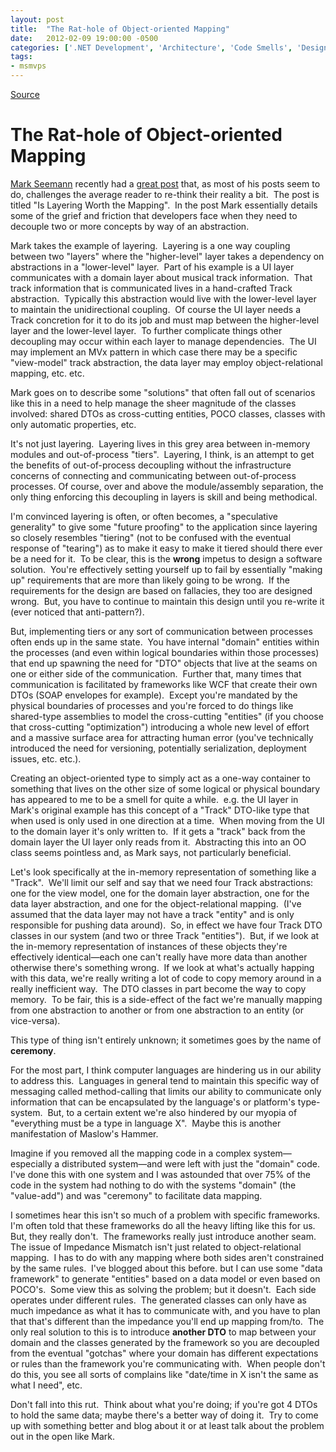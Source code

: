 ```yaml
---
layout: post
title:  "The Rat-hole of Object-oriented Mapping"
date:   2012-02-09 19:00:00 -0500
categories: ['.NET Development', 'Architecture', 'Code Smells', 'Design/Coding Guidance', 'Patterns', 'Pontification', 'Software Development', 'Software Development Guidance']
tags:
- msmvps
---
```

[Source](http://blogs.msmvps.com/peterritchie/2012/02/10/the-rat-hole-of-object-oriented-mapping/ "Permalink to The Rat-hole of Object-oriented Mapping")

# The Rat-hole of Object-oriented Mapping

[Mark Seemann][1] recently had a [great post][2] that, as most of his posts seem to do, challenges the average reader to re-think their reality a bit.  The post is titled "Is Layering Worth the Mapping".  In the post Mark essentially details some of the grief and friction that developers face when they need to decouple two or more concepts by way of an abstraction.

Mark takes the example of layering.  Layering is a one way coupling between two "layers" where the "higher-level" layer takes a dependency on abstractions in a "lower-level" layer.  Part of his example is a UI layer communicates with a domain layer about musical track information.  That track information that is communicated lives in a hand-crafted Track abstraction.  Typically this abstraction would live with the lower-level layer to maintain the unidirectional coupling.  Of course the UI layer needs a Track concretion for it to do its job and must map between the higher-level layer and the lower-level layer.  To further complicate things other decoupling may occur within each layer to manage dependencies.  The UI may implement an MVx pattern in which case there may be a specific "view-model" track abstraction, the data layer may employ object-relational mapping, etc. etc.

Mark goes on to describe some "solutions" that often fall out of scenarios like this in a need to help manage the sheer magnitude of the classes involved: shared DTOs as cross-cutting entities, POCO classes, classes with only automatic properties, etc.

It's not just layering.  Layering lives in this grey area between in-memory modules and out-of-process "tiers".  Layering, I think, is an attempt to get the benefits of out-of-process decoupling without the infrastructure concerns of connecting and communicating between out-of-process processes. Of course, over and above the module/assembly separation, the only thing enforcing this decoupling in layers is skill and being methodical.

I'm convinced layering is often, or often becomes, a "speculative generality" to give some "future proofing" to the application since layering so closely resembles "tiering" (not to be confused with the eventual response of "tearing") as to make it easy to make it tiered should there ever be a need for it.  To be clear, this is the **wrong** impetus to design a software solution.  You're effectively setting yourself up to fail by essentially "making up" requirements that are more than likely going to be wrong.  If the requirements for the design are based on fallacies, they too are designed wrong.  But, you have to continue to maintain this design until you re-write it (ever noticed that anti-pattern?).

But, implementing tiers or any sort of communication between processes often ends up in the same state.  You have internal "domain" entities within the processes (and even within logical boundaries within those processes) that end up spawning the need for "DTO" objects that live at the seams on one or either side of the communication.  Further that, many times that communication is facilitated by frameworks like WCF that create their own DTOs (SOAP envelopes for example).  Except you're mandated by the physical boundaries of processes and you're forced to do things like shared-type assemblies to model the cross-cutting "entities" (if you choose that cross-cutting "optimization") introducing a whole new level of effort and a massive surface area for attracting human error (you've technically introduced the need for versioning, potentially serialization, deployment issues, etc. etc.).

Creating an object-oriented type to simply act as a one-way container to something that lives on the other size of some logical or physical boundary has appeared to me to be a smell for quite a while.  e.g. the UI layer in Mark's original example has this concept of a "Track" DTO-like type that when used is only used in one direction at a time.  When moving from the UI to the domain layer it's only written to.  If it gets a "track" back from the domain layer the UI layer only reads from it.  Abstracting this into an OO class seems pointless and, as Mark says, not particularly beneficial.

Let's look specifically at the in-memory representation of something like a "Track".  We'll limit our self and say that we need four Track abstractions: one for the view model, one for the domain layer abstraction, one for the data layer abstraction, and one for the object-relational mapping.  (I've assumed that the data layer may not have a track "entity" and is only responsible for pushing data around).  So, in effect we have four Track DTO classes in our system (and two or three Track "entities").  But, if we look at the in-memory representation of instances of these objects they're effectively identical—each one can't really have more data than another otherwise there's something wrong.  If we look at what's actually happing with this data, we're really writing a lot of code to copy memory around in a really inefficient way.  The DTO classes in part become the way to copy memory.  To be fair, this is a side-effect of the fact we're manually mapping from one abstraction to another or from one abstraction to an entity (or vice-versa).

This type of thing isn't entirely unknown; it sometimes goes by the name of **ceremony**.

For the most part, I think computer languages are hindering us in our ability to address this.  Languages in general tend to maintain this specific way of messaging called method-calling that limits our ability to communicate only information that can be encapsulated by the language's or platform's type-system.  But, to a certain extent we're also hindered by our myopia of "everything must be a type in language X".  Maybe this is another manifestation of Maslow's Hammer.

Imagine if you removed all the mapping code in a complex system—especially a distributed system—and were left with just the "domain" code.  I've done this with one system and I was astounded that over 75% of the code in the system had nothing to do with the systems "domain" (the "value-add") and was "ceremony" to facilitate data mapping.

I sometimes hear this isn't so much of a problem with specific frameworks.  I'm often told that these frameworks do all the heavy lifting like this for us.  But, they really don't.  The frameworks really just introduce another seam.  The issue of Impedance Mismatch isn't just related to object-relational mapping.  I has to do with any mapping where both sides aren't constrained by the same rules.  I've blogged about this before. but I can use some "data framework" to generate "entities" based on a data model or even based on POCO's.  Some view this as solving the problem; but it doesn't.  Each side operates under different rules.  The generated classes can only have as much impedance as what it has to communicate with, and you have to plan that that's different than the impedance you'll end up mapping from/to.  The only real solution to this is to introduce **another DTO** to map between your domain and the classes generated by the framework so you are decoupled from the eventual "gotchas" where your domain has different expectations or rules than the framework you're communicating with.  When people don't do this, you see all sorts of complains like "date/time in X isn't the same as what I need", etc.

Don't fall into this rut.  Think about what you're doing; if you're got 4 DTOs to hold the same data; maybe there's a better way of doing it.  Try to come up with something better and blog about it or at least talk about the problem out in the open like Mark.

[1]: http://bit.ly/waD5m6
[2]: http://bit.ly/xHRYMz

